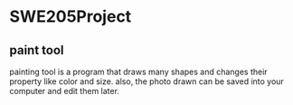 # SWE205Project
## paint tool
painting tool is a program that draws many shapes and changes their property like color and size.
also, the photo drawn can be saved into your computer and edit them later.

